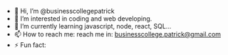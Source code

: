 - 👋 Hi, I’m @businesscollegepatrick
- 👀 I’m interested in coding and web developing.
- 🌱 I’m currently learning javascript, node, react, SQL...
- 📫 How to reach me: reach me in: businesscollege.patrick@gmail.com
- ⚡ Fun fact: 

<!---
businesscollegepatrick/businesscollegepatrick is a ✨ special ✨ repository because its `README.md` (this file) appears on your GitHub profile.
You can click the Preview link to take a look at your changes.
--->

